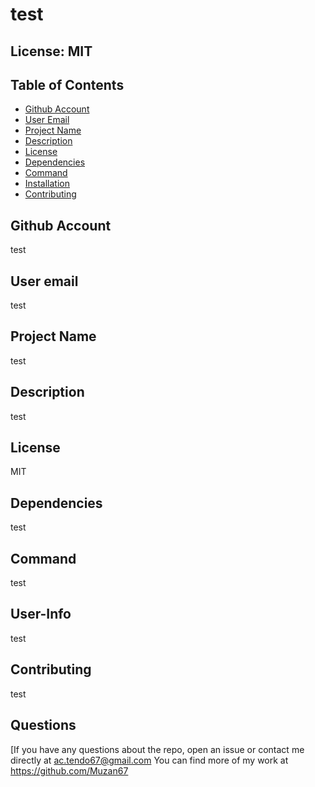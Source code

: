 
# test

## License: MIT  
### 

## Table of Contents

- [Github Account](#GithubAccount)
- [User Email](#UserEmail)
- [Project Name](#ProjectName)
- [Description](#Description)
- [License](#License)
- [Dependencies](#Dependencies)
- [Command](#Command)
- [Installation](#Installation)
- [Contributing](#Contributing)
   
## Github Account
test

## User email
test
        
## Project Name
test

## Description
test

## License
MIT

## Dependencies
test

## Command
test

## User-Info
test

## Contributing
test

## Questions
[If you have any questions about the repo, open an issue or contact me directly at ac.tendo67@gmail.com You can find more of my work at https://github.com/Muzan67
